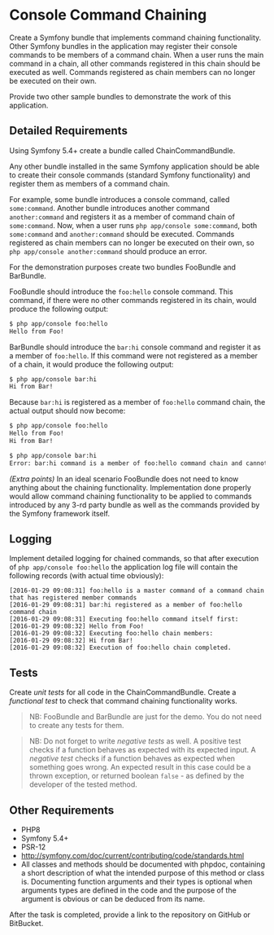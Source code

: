 Console Command Chaining
========================

Create a Symfony bundle that implements command chaining functionality. Other Symfony bundles in the application
may register their console commands to be members of a command chain. When a user runs the main command in a chain,
all other commands registered in this chain should be executed as well. Commands registered as chain members
can no longer be executed on their own.

Provide two other sample bundles to demonstrate the work of this application.

Detailed Requirements
---------------------

Using Symfony 5.4+ create a bundle called ChainCommandBundle.

Any other bundle installed in the same Symfony application should be able to create their console commands
(standard Symfony functionality) and register them as members of a command chain.

For example, some bundle introduces a console command, called `some:command`. Another bundle introduces
another command `another:command` and registers it as a member of command chain of `some:command`. Now, when a user
runs `php app/console some:command`, both `some:command` and `another:command` should be executed. Commands registered
as chain members can no longer be executed on their own, so `php app/console another:command` should produce an error.

For the demonstration purposes create two bundles FooBundle and BarBundle.

FooBundle should introduce the `foo:hello` console command. This command, if there were no other commands registered
in its chain, would produce the following output:
```bash
$ php app/console foo:hello
Hello from Foo!
```

BarBundle should introduce the `bar:hi` console command and register it as a member of `foo:hello`.
If this command were not registered as a member of a chain, it would produce the following output:
```bash
$ php app/console bar:hi
Hi from Bar!
```

Because `bar:hi` is registered as a member of `foo:hello` command chain, the actual output should now become:

```bash
$ php app/console foo:hello
Hello from Foo!
Hi from Bar!
```

```bash
$ php app/console bar:hi
Error: bar:hi command is a member of foo:hello command chain and cannot be executed on its own.
```

_(Extra points)_ In an ideal scenario FooBundle does not need to know anything about the chaining functionality. Implementation done properly would allow command chaining functionality to be applied to commands introduced by any 3-rd party bundle as well as the commands provided by the Symfony framework itself.


Logging
-------

Implement detailed logging for chained commands, so that after execution of `php app/console foo:hello`
the application log file will contain the following records (with actual time obviously):
```
[2016-01-29 09:08:31] foo:hello is a master command of a command chain that has registered member commands
[2016-01-29 09:08:31] bar:hi registered as a member of foo:hello command chain
[2016-01-29 09:08:31] Executing foo:hello command itself first:
[2016-01-29 09:08:32] Hello from Foo!
[2016-01-29 09:08:32] Executing foo:hello chain members:
[2016-01-29 09:08:32] Hi from Bar!
[2016-01-29 09:08:32] Execution of foo:hello chain completed.
```

Tests
-----

Create *unit tests* for all code in the ChainCommandBundle.
Create a *functional test* to check that command chaining functionality works.


> NB: FooBundle and BarBundle are just for the demo. You do not need to create any tests for them.

> NB: Do not forget to write *negative tests* as well.
> A positive test checks if a function behaves as expected with its expected input.
> A *negative test* checks if a function behaves as expected when something goes wrong. An expected result in this case
> could be a thrown exception, or returned boolean `false` - as defined by the developer of the tested method.

Other Requirements
------------------
- PHP8
- Symfony 5.4+
- PSR-12
- http://symfony.com/doc/current/contributing/code/standards.html
- All classes and methods should be documented with phpdoc, containing a short description of what the intended purpose of this method or class is. Documenting function arguments and their types is optional when arguments types are defined in the code and the purpose of the argument is obvious or can be deduced from its name.


After the task is completed, provide a link to the repository on GitHub or BitBucket.
